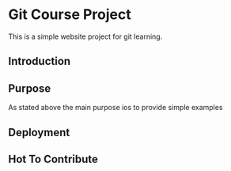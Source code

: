 # Git Course Project
This is a simple website project for git learning.

## Introduction

## Purpose
As stated above the main purpose ios to provide simple examples

## Deployment

## Hot To Contribute